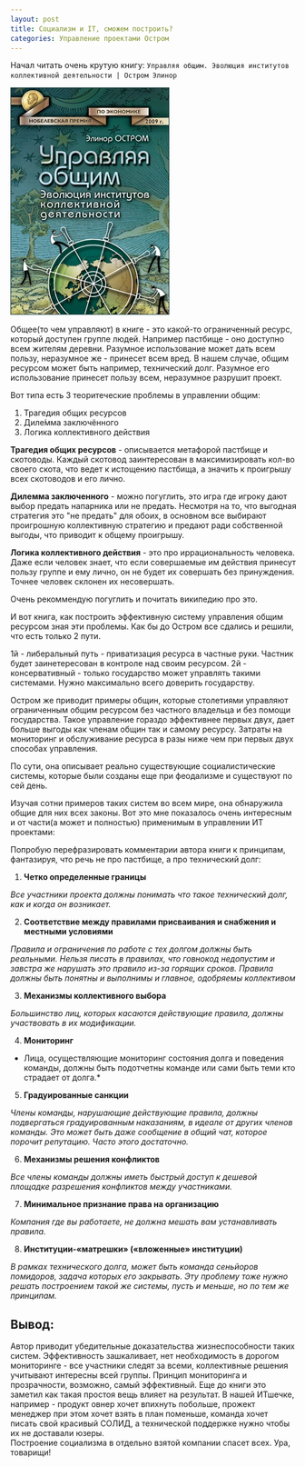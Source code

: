 ```yaml
---
layout: post
title: Социализм и IT, сможем построить?
categories: Управление проектами Остром 
---
```


Начал читать очень крутую книгу: `Управляя общим. Эволюция институтов коллективной деятельности | Остром Элинор`

![Управляя общим. Эволюция институтов коллективной деятельности](/images/2021/03/ostrom.jpeg)

Общее(то чем управляют) в книге - это какой-то ограниченный ресурс, который доступен группе людей. 
Например пастбище - оно доступно всем жителям деревни. Разумное использование может дать всем пользу, 
неразумное же - принесет всем вред. В нашем случае, общим ресурсом может быть например, технический долг. 
Разумное его использование принесет пользу всем, неразумное разрушит проект.

Вот типа есть 3 теоритеческие проблемы в управлении общим:

1. Трагедия общих ресурсов
1. Диле́мма заключённого
1. Логика коллективного действия
   
**Трагедия общих ресурсов** - описывается метафорой пастбище и скотоводы. 
Каждый скотовод заинтересован в максимизировать кол-во своего скота, что ведет к истощению пастбища, а значить к проигрышу всех скотоводов и его лично.

**Дилемма заключенного** - можно погуглить, это игра где игроку дают выбор предать напарника или не предать. Несмотря на то, что выгодная стратегия это "не предать" для обоих, в основном все выбирают проигрошную коллективную стратегию и предают ради собственной выгоды, что приводит к общему проигрышу.

**Логика коллективного действия** - это про иррациональность человека. Даже если человек знает, что если совершаемые им действия принесут пользу группе и ему лично, он не будет их совершать без принуждения. Точнее человек склонен их несовершать.

Очень рекоммендую погуглить и почитать википедию про это. 

И вот книга, как построить эффективную систему управления общим ресурсом зная эти проблемы.
Как бы до Остром все сдались и решили, что есть только 2 пути. 

1й - либеральный путь - приватизация ресурса в частные руки. Частник будет заинетересован в контроле над своим ресурсом.
2й - консервативный - только государство может управлять такими системами. Нужно максимально всего доверить государству.

Остром же приводит примеры общин, которые столетиями управляют ограниченным общим ресурсом
без частного владельца и без помощи государства. 
Такое управление гораздо эффективнее первых двух, дает больше выгоды как членам общин так и самому ресурсу.
Затраты на мониторинг и обслуживание ресурса в разы ниже чем при первых двух способах управления.

По сути, она описывает реально существующие социалистические системы, которые были созданы еще при феодализме и существуют по сей день.

Изучая сотни примеров таких систем во всем мире, она обнаружила общие для них всех законы. 
Вот это мне показалось очень интересным и от части(а может и полностью) применимым в управлении ИТ проектами: 

Попробую перефразировать комментарии автора книги к принципам, фантазируя, что речь не про пастбище, а про технический долг:

1. **Четко определенные границы**

*Все участники проекта должны понимать что такое технический долг, как и когда он возникает.*   

2. **Соответствие между правилами присваивания и снабжения и местными условиями**

*Правила и ограничения по работе с тех долгом должны быть реальными. 
Нельзя писать в правилах, что говнокод недопустим и завстра же нарушать это правило из-за горящих сроков.
Правила должны быть понятны и выполнимы и главное, одобряемы коллективом*
   
3. **Механизмы коллективного выбора**
   
*Большинство лиц, которых касаются действующие правила, должны участвовать в их модификации.*
   
4. **Moниторинг**
   
* Лица, осуществляющие мониторинг состояния долга и поведения команды, 
  должны быть подотчетны команде или сами быть теми кто страдает от долга.*

5. **Градуированные санкции**
   
*Члены команды, нарушающие действующие правила, должны подвергаться градуированным наказаниям,
в идеале от других членов команды. Это может быть даже сообщение в общий чат, которое порочит репутацию. 
Часто этого достаточно.*
   
6. **Механизмы решения конфликтов**
   
*Все члены команды должны иметь быстрый доступ к дешевой площадке разрешения конфликтов между участниками.*

7. **Mинимальное признание права на организацию**
   
*Компания где вы работаете, не должна мешать вам устанавливать правила.*

8. **Институции-«матрешки» («вложенные» институции)**

*В рамках технического долга, может быть команда сеньйоров помидоров, задача которых его закрывать. Эту проблему тоже нужно решать построением такой же системы, пусть и меньше, но по тем же принципам.*

## Вывод: 

Автор приводит убедительные доказательства жизнеспособности таких систем. 
Эффективность зашкаливает, нет необходимость в дорогом мониторинге - все участники следят за всеми, 
коллективные решения учитывают интересны всей группы. 
Принцип мониторинга и прозрачности, возможно, самый эффективный. 
Еще до книги это заметил как такая простоя вещь влияет на результат.
В нашей ИТшечке, например - продукт овнер хочет впихнуть побольше, прожект менеджер при этом хочет взять в план поменьше,
команда хочет писать свой красивый СОЛИД, а технической поддержке нужно чтобы их не доставали юзеры.  
Построение социализма в отдельно взятой компании спасет всех. Ура, товарищи!
